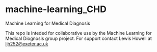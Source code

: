 # machine-learning_CHD
 Machine Learning for Medical Diagnosis

This repo is inteded for collaborative use by the Machine Learning for Medical Diognosis group project. 
For support contact Lewis Howell at ljh252@exeter.ac.uk

